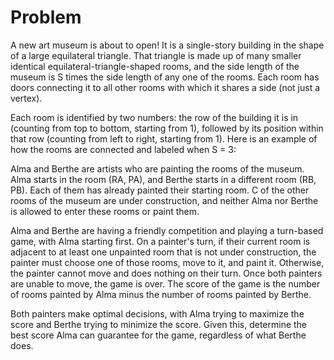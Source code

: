 # Problem

A new art museum is about to open! It is a single-story building in the shape of a large equilateral triangle. That triangle is made up of many smaller identical equilateral-triangle-shaped rooms, and the side length of the museum is S times the side length of any one of the rooms. Each room has doors connecting it to all other rooms with which it shares a side (not just a vertex).

Each room is identified by two numbers: the row of the building it is in (counting from top to bottom, starting from 1), followed by its position within that row (counting from left to right, starting from 1). Here is an example of how the rooms are connected and labeled when S = 3:

Alma and Berthe are artists who are painting the rooms of the museum. Alma starts in the room (RA, PA), and Berthe starts in a different room (RB, PB). Each of them has already painted their starting room. C of the other rooms of the museum are under construction, and neither Alma nor Berthe is allowed to enter these rooms or paint them.

Alma and Berthe are having a friendly competition and playing a turn-based game, with Alma starting first. On a painter's turn, if their current room is adjacent to at least one unpainted room that is not under construction, the painter must choose one of those rooms, move to it, and paint it. Otherwise, the painter cannot move and does nothing on their turn. Once both painters are unable to move, the game is over. The score of the game is the number of rooms painted by Alma minus the number of rooms painted by Berthe.

Both painters make optimal decisions, with Alma trying to maximize the score and Berthe trying to minimize the score. Given this, determine the best score Alma can guarantee for the game, regardless of what Berthe does.
